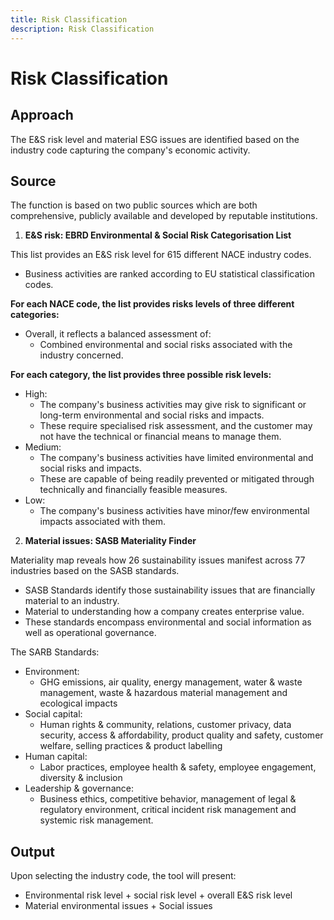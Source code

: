 ```yaml
---
title: Risk Classification
description: Risk Classification
---
```


# Risk Classification

## Approach

The E\&S risk level and material ESG issues are identified based on the industry code capturing the company's economic activity.

## Source

The function is based on two public sources which are both comprehensive, publicly available and developed by reputable institutions.

1. **E\&S risk: EBRD Environmental & Social Risk Categorisation List**

This list provides an E\&S risk level for 615 different NACE industry codes.

- Business activities are ranked according to EU statistical classification codes.

**For each NACE code, the list provides risks levels of three different categories:**

- Overall, it reflects a balanced assessment of:
  - Combined environmental and social risks associated with the industry concerned.

**For each category, the list provides three possible risk levels:**

- High:
  - The company's business activities may give risk to significant or long-term environmental and social risks and impacts.
  - These require specialised risk assessment, and the customer may not have the technical or financial means to manage them.
- Medium:
  - The company's business activities have limited environmental and social risks and impacts.
  - These are capable of being readily prevented or mitigated through technically and financially feasible measures.
- Low:
  - The company's business activities have minor/few environmental impacts associated with them.

2. **Material issues: SASB Materiality Finder**

Materiality map reveals how 26 sustainability issues manifest across 77 industries based on the SASB standards.

- SASB Standards identify those sustainability issues that are financially material to an industry.
- Material to understanding how a company creates enterprise value.
- These standards encompass environmental and social information as well as operational governance.

The SARB Standards:

- Environment:
  - GHG emissions, air quality, energy management, water & waste management, waste & hazardous material management and ecological impacts
- Social capital:
  - Human rights & community, relations, customer privacy, data security, access & affordability, product quality and safety, customer welfare, selling practices & product labelling
- Human capital:
  - Labor practices, employee health & safety, employee engagement, diversity & inclusion
- Leadership & governance:
  - Business ethics, competitive behavior, management of legal & regulatory environment, critical incident risk management and systemic risk management.

## Output

Upon selecting the industry code, the tool will present:

- Environmental risk level + social risk level + overall E\&S risk level
- Material environmental issues + Social issues
